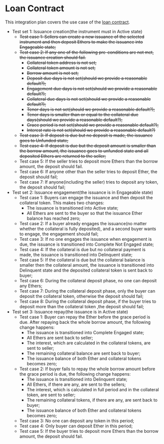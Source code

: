 # Loan Contract

This integration plan covers the use case of the [loan contract](../../use-cases/use-case-loan-contract.md). 

* Test set 1: Issuance creation\(the instrument must in Active state\)
  * ~~Test case 1: Sellers can create a new issuance of the selected instrument and then deposit Ethers to make the issuance into Engageable state;~~
  * ~~Test case 2: If any one of the following pre-conditions are not met, the issuance creation should fail.~~
    * ~~Collateral token address is not set;~~
    * ~~Collateral token amount is not set;~~
    * ~~Borrow amount is not set;~~
    * ~~Deposit due days is not set\(should we provide a reasonable default?\);~~
    * ~~Engagement due days is not set\(should we provide a reasonable default?\);~~
    * ~~Collateral due days is not set\(should we provide a reasonable default?\);~~
    * ~~Tenor days is not set\(should we provide a reasonable default?\);~~
    * ~~Tenor days is smaller than or equal to the collateral due days\(should we provide a reasonable default?\);~~
    * ~~Grace period is not set\(should we provide a reasonable default?\);~~
    * ~~Interest rate is not set\(should we provide a reasonable default?\)~~
  * ~~Test case 3: If deposit is due but no deposit is made, the issuance goes to Unfunded state;~~
  * ~~Test case 4: If deposit is due but the deposit amount is smaller than the borrow amount, the issuance goes to unfunded state and all deposited Ethers are returned to the seller;~~
  * Test case 5: If the seller tries to deposit more Ethers than the borrow amount, the deposit should fail.
  * Test case 6: If anyone other than the seller tries to deposit Ether, the deposit should fail;
  * Test case 7: If anyone\(including the seller\) tries to deposit any token, the deposit should fail;
* Test set 2: Issuance engagement\(the issuance is in Engageable state\)
  * Test case 1: Buyers can engage the issuance and then deposit the collateral token. This makes two changes:
    * The issuance is transitioned into Active state;
    * All Ethers are sent to the buyer so that the issuance Ether balance has reached zero;
  * Test case 2: If a buyer already engages the issuance\(no matter whether the collateral is fully deposited\), and a second buyer wants to engage, the engagement should fail;
  * Test case 3: If no one engages the issuance when engagement is due, the issuance is transitioned into Complete Not Engaged state;
  * Test case 4: If the collateral is due but no collateral payment is made, the issuance is transitioned into Delinquent state;
  * Test case 5: If the collateral is due but the collateral balance is smaller then the collateral amount, the issuance is transitioned into Delinquent state and the deposited collateral token is sent back to buyer;
  * Test case 6: During the collateral deposit phase, no one can deposit any Ethers;
  * Test case 7: During the collateral deposit phase, only the buyer can deposit the collateral token, otherwise the deposit should fail;
  * Test case 8: During the collateral deposit phase, if the buyer tries to deposit more than the collateral token ,the deposit should fail;
* Test set 3: Issuance repay\(the issuance is in Active state\)
  * Test case 1: Buyer can repay the Ether before the grace period is due. After repaying back the whole borrow amount, the following change happens:
    * The issuance is transitioned into Complete Engaged state;
    * All Ethers are sent back to seller;
    * The interest, which are calculated in the collateral tokens, are sent to seller;
    * The remaining collateral balance are sent back to buyer;
    * The issuance balance of both Ether and collateral tokens becomes zero;
  * Test case 2: If buyer fails to repay the whole borrow amount before the grace period is due, the following change happens:
    * The issuance is transitioned into Delinquent state;
    * All Ethers, if there are any, are sent to the sellers;
    * The interest, which is calculated in full period and in the collateral token, are sent to seller;
    * The remaining collateral tokens, if there are any, are sent back to buyer;
    * The issuance balance of both Ether and collateral tokens becomes zero;
  * Test case 3: No one can deposit any token in this period;
  * Test case 4: Only buyer can deposit Ether in this period;
  * Test case 5: If the buyer tries to deposit more Ethers than the borrow amount, the deposit should fail.

